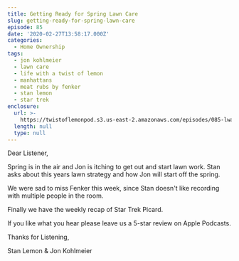 ```yaml
---
title: Getting Ready for Spring Lawn Care
slug: getting-ready-for-spring-lawn-care
episode: 85
date: '2020-02-27T13:58:17.000Z'
categories:
  - Home Ownership
tags:
  - jon kohlmeier
  - lawn care
  - life with a twist of lemon
  - manhattans
  - meat rubs by fenker
  - stan lemon
  - star trek
enclosure:
  url: >-
    https://twistoflemonpod.s3.us-east-2.amazonaws.com/episodes/085-lwatol-20200227mp3.mp3
  length: null
  type: null
---
```


Dear Listener,

Spring is in the air and Jon is itching to get out and start lawn work. Stan asks about this years lawn strategy and how Jon will start off the spring.

We were sad to miss Fenker this week, since Stan doesn't like recording with multiple people in the room.

Finally we have the weekly recap of Star Trek Picard.

If you like what you hear please leave us a 5-star review on Apple Podcasts.

Thanks for Listening,

Stan Lemon & Jon Kohlmeier
